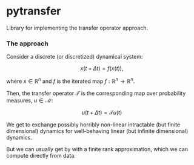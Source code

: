 # pytransfer

Library for implementing the transfer operator approach.

### The approach

Consider a discrete (or discretized) dynamical system:
```math
x(t+\Delta t) = f(x(t)),
```
where $`x\in\mathbb R^n`$ and $`f`$ is the iterated map $`f:\mathbb R^n \to \mathbb R^n`$.

Then, the transfer operator $`\mathcal T`$ is the corresponding map over probability measures, $`u\in\mathcal M`$:
```math
u(t+\Delta t) = \mathcal T u(t)
```

We get to exchange possibly horribly non-linear intractable (but finite dimensional) dynamics for well-behaving linear (but infinite dimensional) dynamics.

But we can usually get by with a finite rank approximation, which we can compute directly from data.
